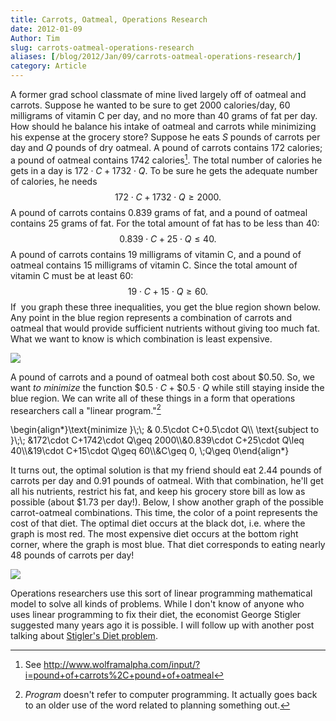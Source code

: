 ```yaml
---
title: Carrots, Oatmeal, Operations Research
date: 2012-01-09
Author: Tim
slug: carrots-oatmeal-operations-research
aliases: [/blog/2012/Jan/09/carrots-oatmeal-operations-research/]
category: Article
---
```


A former grad school classmate of mine lived largely off of oatmeal and carrots. Suppose he wanted to be sure to get 2000 calories/day, 60 milligrams of vitamin C per day, and no more than 40 grams of fat per day. How should he balance his intake of oatmeal and carrots while minimizing his expense at the grocery store? Suppose he eats $S$ pounds of carrots per day and $Q$ pounds of dry oatmeal. A pound of carrots contains 172 calories; a pound of oatmeal contains 1742 calories[^1what]. The total number of calories he gets in a day is $172\cdot C+1732\cdot Q.$ To be sure he gets the adequate number of calories, he needs $$172\cdot C+1732\cdot Q\geq 2000.$$ A pound of carrots contains 0.839 grams of fat, and a pound of oatmeal contains 25 grams of fat. For the total amount of fat has to be less than 40: $$0.839\cdot C+25\cdot Q\leq 40.$$ A pound of carrots contains 19 milligrams of vitamin C, and a pound of oatmeal contains 15 milligrams of vitamin C. Since the total amount of vitamin C must be at least 60: $$19\cdot C+15\cdot Q\geq 60.$$ If  you graph these three inequalities, you get the blue region shown below. Any point in the blue region represents a combination of carrots and oatmeal that would provide sufficient nutrients without giving too much fat. What we want to know is which combination is least expensive.

[![](/uploads/2012/01/Whats-a-Stigler-Diet-Feasible1.gif)](/uploads/2012/01/Whats-a-Stigler-Diet-Feasible1.gif)

A pound of carrots and a pound of oatmeal both cost about \$0.50. So, we want _to minimize_ the function $\$0.5\cdot C+\$0.5\cdot Q$ while still staying inside the blue region. We can write all of these things in a form that operations researchers call a "linear program."[^2what]

<div>
\begin{align*}\text{minimize }\;\; & 0.5\cdot C+0.5\cdot Q\\ \text{subject to }\;\; &172\cdot C+1742\cdot Q\geq 2000\\&0.839\cdot C+25\cdot Q\leq 40\\&19\cdot C+15\cdot Q\geq 60\\&C\geq 0, \;Q\geq 0\end{align*}
</div>

It turns out, the optimal solution is that my friend should eat 2.44 pounds of carrots per day and 0.91 pounds of oatmeal. With that combination, he'll get all his nutrients, restrict his fat, and keep his grocery store bill as low as possible (about \$1.73 per day!). Below, I show another graph of the possible carrot-oatmeal combinations. This time, the color of a point represents the cost of that diet. The optimal diet occurs at the black dot, i.e. where the graph is most red. The most expensive diet occurs at the bottom right corner, where the graph is most blue. That diet corresponds to eating nearly 48 pounds of carrots per day!

[![](/uploads/2012/01/Whats-a-Stigler-Diet-Temp.gif)](/uploads/2012/01/Whats-a-Stigler-Diet-Temp.gif)

Operations researchers use this sort of linear programming mathematical model to solve all kinds of problems. While I don't know of anyone who uses linear programming to fix their diet, the economist George Stigler suggested many years ago it is possible. I will follow up with another post talking about [Stigler's Diet problem](http://en.wikipedia.org/wiki/Stigler_diet).

[^1what]: See http://www.wolframalpha.com/input/?i=pound+of+carrots%2C+pound+of+oatmeal

[^2what]: _Program_ doesn't refer to computer programming. It actually goes back to an older use of the word related to planning something out.
